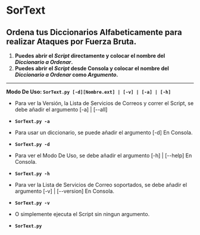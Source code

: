 # SorText
## Ordena tus Diccionarios Alfabeticamente para realizar Ataques por Fuerza Bruta.

1. __Puedes abrir el *Script* directamente y colocar el nombre del *Diccionario a Ordenar*.__
2. __Puedes abrir el *Script* desde Consola y colocar el nombre del *Diccionario a Ordenar* como *Argumento*.__

- - -

__Modo De Uso: `SorText.py [-d][Nombre.ext] | [-v] | [-a] | [-h]`__

+ Para ver la Versión, la Lista de Servicios de Correos y correr el Script, se debe añadir el argumento [-a] | [--all]

 + __`SorText.py -a`__

+ Para usar un diccionario, se puede añadir el argumento [-d] En Consola.

 + __`SorText.py -d`__

+ Para ver el Modo De Uso, se debe añadir el argumento [-h] | [--help] En Consola.

 + __`SorText.py -h`__
 
+ Para ver la Lista de Servicios de Correo soportados, se debe añadir el argumento [-v] | [--version] En Consola.

 + __`SorText.py -v`__

+ O simplemente ejecuta el Script sin ningun argumento.

 + __`SorText.py`__
